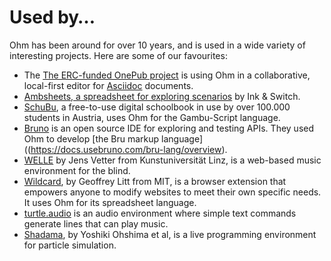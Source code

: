 # Used by…

Ohm has been around for over 10 years, and is used in a wide variety of interesting projects. Here are some of our favourites:

- The [The ERC-funded OnePub project](https://cordis.europa.eu/project/id/101113339) is using Ohm in a collaborative, local-first editor for [Asciidoc](https://asciidoc.org/) documents.
- [Ambsheets, a spreadsheet for exploring scenarios](https://www.inkandswitch.com/ambsheets/notebook/) by Ink & Switch.
- [SchuBu](https://de.schubu.org/p768/programmieren), a free-to-use digital schoolbook in use by over 100.000 students in Austria, uses Ohm for the Gambu-Script language.
- [Bruno](https://usebruno.com/) is an open source IDE for exploring and testing APIs. They used Ohm to develop [the Bru markup language]((https://docs.usebruno.com/bru-lang/overview).
- [WELLE](https://www.nime.org/proceedings/2020/nime2020_paper114.pdf) by Jens Vetter from Kunstuniversität Linz, is a web-based music environment for the blind.
- [Wildcard](https://www.geoffreylitt.com/wildcard/), by Geoffrey Litt from MIT, is a browser extension that empowers anyone to modify websites to meet their own specific needs. It uses Ohm for its spreadsheet language.
- [turtle.audio](http://turtle.audio) is an audio environment where simple text commands generate lines that can play music.
- [Shadama](https://tinlizzie.org/~ohshima/shadama2/live2017/), by Yoshiki Ohshima et al, is a live programming environment for particle simulation.
